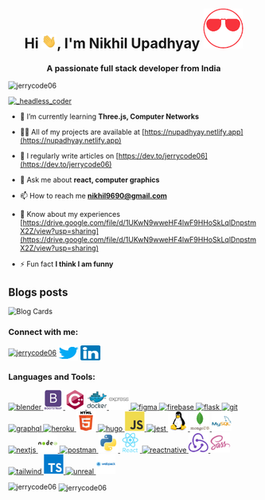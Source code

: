 <h1 align="center">Hi <img src="https://raw.githubusercontent.com/ABSphreak/ABSphreak/master/gifs/Hi.gif" width="30px" />, I'm Nikhil Upadhyay <img width="80" src="https://raw.githubusercontent.com/tonynguyenit18/tonynguyenit18/main/static/happy-face.gif"></h1>
<h3 align="center">A passionate full stack developer from India</h3>

<p align="left"> <img src="https://komarev.com/ghpvc/?username=jerrycode06&label=Profile%20views&color=0e75b6&style=flat" alt="jerrycode06" /> </p>

<p align="left"> <a href="https://twitter.com/_headless_coder" target="blank"><img src="https://img.shields.io/twitter/follow/_headless_coder?logo=twitter&style=for-the-badge" alt="_headless_coder" /></a> </p>

- 🌱 I’m currently learning **Three.js, Computer Networks**

- 👨‍💻 All of my projects are available at [https://nupadhyay.netlify.app](https://nupadhyay.netlify.app)

- 📝 I regularly write articles on [https://dev.to/jerrycode06](https://dev.to/jerrycode06)

- 💬 Ask me about **react, computer graphics**

- 📫 How to reach me **nikhil9690@gmail.com**

- 📄 Know about my experiences [https://drive.google.com/file/d/1UKwN9wweHF4lwF9HHoSkLqlDnpstmX2Z/view?usp=sharing](https://drive.google.com/file/d/1UKwN9wweHF4lwF9HHoSkLqlDnpstmX2Z/view?usp=sharing)

- ⚡ Fun fact **I think I am funny**

## Blogs posts

![Blog Cards](https://github-readme-social-article.vercel.app/devto/jerrycode06?top=2)

<h3 align="left">Connect with me:</h3>
<p align="left">
<a href="https://dev.to/jerrycode06" target="blank"><img align="center" src="https://cdn.jsdelivr.net/npm/simple-icons@3.0.1/icons/dev-dot-to.svg" alt="jerrycode06" height="30" width="40" /></a>
<a href="https://twitter.com/_headless_coder" target="blank"><img align="center" src="https://github.com/AquibPy/AquibPy/blob/master/Assets/Twitter.svg" alt="Twitter" height="30" width="40" /></a>
<a href="https://linkedin.com/in/nikhil-upadhyay-166673150" target="blank"><img align="center" src="https://github.com/AquibPy/AquibPy/blob/master/Assets/Linkedin.svg" alt="LinkedIN" height="30" width="40" /></a>
</p>

<h3 align="left">Languages and Tools:</h3>
<p align="left"> <a href="https://www.blender.org/" target="_blank"> <img src="https://download.blender.org/branding/community/blender_community_badge_white.svg" alt="blender" width="40" height="40"/> </a> <a href="https://getbootstrap.com" target="_blank"> <img src="https://raw.githubusercontent.com/devicons/devicon/master/icons/bootstrap/bootstrap-plain-wordmark.svg" alt="bootstrap" width="40" height="40"/> </a> <a href="https://www.w3schools.com/cpp/" target="_blank"> <img src="https://raw.githubusercontent.com/devicons/devicon/master/icons/cplusplus/cplusplus-original.svg" alt="cplusplus" width="40" height="40"/> </a> <a href="https://www.docker.com/" target="_blank"> <img src="https://raw.githubusercontent.com/devicons/devicon/master/icons/docker/docker-original-wordmark.svg" alt="docker" width="40" height="40"/> </a> <a href="https://expressjs.com" target="_blank"> <img src="https://raw.githubusercontent.com/devicons/devicon/master/icons/express/express-original-wordmark.svg" alt="express" width="40" height="40"/> </a> <a href="https://www.figma.com/" target="_blank"> <img src="https://www.vectorlogo.zone/logos/figma/figma-icon.svg" alt="figma" width="40" height="40"/> </a> <a href="https://firebase.google.com/" target="_blank"> <img src="https://www.vectorlogo.zone/logos/firebase/firebase-icon.svg" alt="firebase" width="40" height="40"/> </a> <a href="https://flask.palletsprojects.com/" target="_blank"> <img src="https://www.vectorlogo.zone/logos/pocoo_flask/pocoo_flask-icon.svg" alt="flask" width="40" height="40"/> </a> <a href="https://git-scm.com/" target="_blank"> <img src="https://www.vectorlogo.zone/logos/git-scm/git-scm-icon.svg" alt="git" width="40" height="40"/> </a> <a href="https://graphql.org" target="_blank"> <img src="https://www.vectorlogo.zone/logos/graphql/graphql-icon.svg" alt="graphql" width="40" height="40"/> </a> <a href="https://heroku.com" target="_blank"> <img src="https://www.vectorlogo.zone/logos/heroku/heroku-icon.svg" alt="heroku" width="40" height="40"/> </a> <a href="https://www.w3.org/html/" target="_blank"> <img src="https://raw.githubusercontent.com/devicons/devicon/master/icons/html5/html5-original-wordmark.svg" alt="html5" width="40" height="40"/> </a> <a href="https://gohugo.io/" target="_blank"> <img src="https://api.iconify.design/logos-hugo.svg" alt="hugo" width="40" height="40"/> </a> <a href="https://developer.mozilla.org/en-US/docs/Web/JavaScript" target="_blank"> <img src="https://raw.githubusercontent.com/devicons/devicon/master/icons/javascript/javascript-original.svg" alt="javascript" width="40" height="40"/> </a> <a href="https://jestjs.io" target="_blank"> <img src="https://www.vectorlogo.zone/logos/jestjsio/jestjsio-icon.svg" alt="jest" width="40" height="40"/> </a> <a href="https://www.linux.org/" target="_blank"> <img src="https://raw.githubusercontent.com/devicons/devicon/master/icons/linux/linux-original.svg" alt="linux" width="40" height="40"/> </a> <a href="https://www.mongodb.com/" target="_blank"> <img src="https://raw.githubusercontent.com/devicons/devicon/master/icons/mongodb/mongodb-original-wordmark.svg" alt="mongodb" width="40" height="40"/> </a> <a href="https://www.mysql.com/" target="_blank"> <img src="https://raw.githubusercontent.com/devicons/devicon/master/icons/mysql/mysql-original-wordmark.svg" alt="mysql" width="40" height="40"/> </a> <a href="https://nextjs.org/" target="_blank"> <img src="https://cdn.worldvectorlogo.com/logos/nextjs-3.svg" alt="nextjs" width="40" height="40"/> </a> <a href="https://nodejs.org" target="_blank"> <img src="https://raw.githubusercontent.com/devicons/devicon/master/icons/nodejs/nodejs-original-wordmark.svg" alt="nodejs" width="40" height="40"/> </a> <a href="https://postman.com" target="_blank"> <img src="https://www.vectorlogo.zone/logos/getpostman/getpostman-icon.svg" alt="postman" width="40" height="40"/> </a> <a href="https://www.python.org" target="_blank"> <img src="https://raw.githubusercontent.com/devicons/devicon/master/icons/python/python-original.svg" alt="python" width="40" height="40"/> </a> <a href="https://reactjs.org/" target="_blank"> <img src="https://raw.githubusercontent.com/devicons/devicon/master/icons/react/react-original-wordmark.svg" alt="react" width="40" height="40"/> </a> <a href="https://reactnative.dev/" target="_blank"> <img src="https://reactnative.dev/img/header_logo.svg" alt="reactnative" width="40" height="40"/> </a> <a href="https://redux.js.org" target="_blank"> <img src="https://raw.githubusercontent.com/devicons/devicon/master/icons/redux/redux-original.svg" alt="redux" width="40" height="40"/> </a> <a href="https://sass-lang.com" target="_blank"> <img src="https://raw.githubusercontent.com/devicons/devicon/master/icons/sass/sass-original.svg" alt="sass" width="40" height="40"/> </a> <a href="https://tailwindcss.com/" target="_blank"> <img src="https://www.vectorlogo.zone/logos/tailwindcss/tailwindcss-icon.svg" alt="tailwind" width="40" height="40"/> </a> <a href="https://www.typescriptlang.org/" target="_blank"> <img src="https://raw.githubusercontent.com/devicons/devicon/master/icons/typescript/typescript-original.svg" alt="typescript" width="40" height="40"/> </a> <a href="https://unrealengine.com/" target="_blank"> <img src="https://raw.githubusercontent.com/kenangundogan/fontisto/036b7eca71aab1bef8e6a0518f7329f13ed62f6b/icons/svg/brand/unreal-engine.svg" alt="unreal" width="40" height="40"/> </a> <a href="https://webpack.js.org" target="_blank"> <img src="https://raw.githubusercontent.com/devicons/devicon/d00d0969292a6569d45b06d3f350f463a0107b0d/icons/webpack/webpack-original-wordmark.svg" alt="webpack" width="40" height="40"/> </a> </p>

<p><img align="left" src="https://github-readme-stats.vercel.app/api?username=jerrycode06&show_icons=true&count_private=true&include_all_commits=true&title_color=f8333c&icon_color=f8333c" alt="jerrycode06" /></p>
<p>&nbsp;<img align="center" src="https://github-readme-stats.vercel.app/api/top-langs/?username=jerrycode06&layout=compact&custom_title=I%20use&title_color=f8333c&card_width=445" alt="jerrycode06" /></p>
